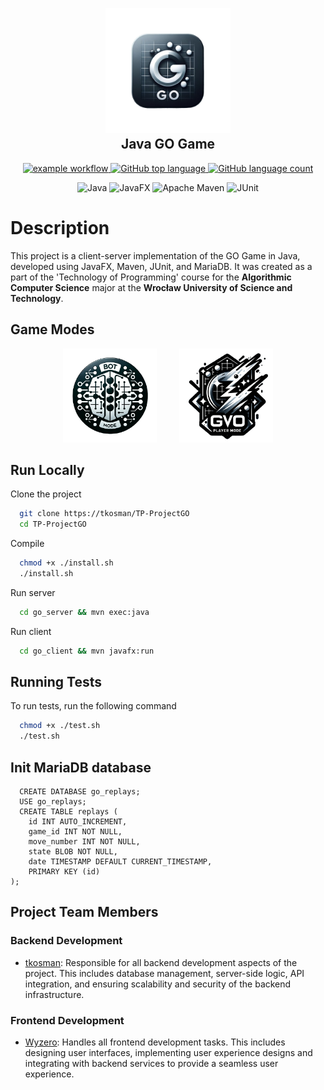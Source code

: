 <h2 align="center">
  <br>
 <img src="go_client/src/main/resources/com/go_game/client/logo.png" alt="Logo" width="200">
  <br>
  Java GO Game
  <br>
</h2>

<div align="center">
  
  <a href=""> ![example workflow](https://github.com/tkosman/TP-ProjectGO/actions/workflows/CI.yml/badge.svg?branch=main) </a>
  <a href=""> ![GitHub top language](https://img.shields.io/github/languages/top/tkosman/TP-ProjectGO) </a>
  <a href=""> ![GitHub language count](https://img.shields.io/github/languages/count/tkosman/TP-ProjectGO) </a>
  
</div>

<div align="center">

  ![Java](https://img.shields.io/badge/_-Java-B07219.svg?style=for-the-badge)
  ![JavaFX](https://img.shields.io/badge/_-JavaFX-C0724.svg?style=for-the-badge)
  ![Apache Maven](https://img.shields.io/badge/Maven-C71A36?style=for-the-badge&logo=Apache%20Maven&logoColor=white)
  ![JUnit](https://img.shields.io/badge/_-JUnit-C2923.svg?style=for-the-badge)


</div>

# Description

This project is a client-server implementation of the GO Game in Java, developed using JavaFX, Maven, JUnit, and MariaDB. It was created as a part of the 'Technology of Programming' course for the **Algorithmic Computer Science** major at the **Wrocław University of Science and Technology**.

## Game Modes

<p align="center">
  <img src="go_client/src/main/resources/com/go_game/client/bot.png" alt="Bot Mode" width="150"/>
  &nbsp; &nbsp; &nbsp; &nbsp;
  <img src="go_client/src/main/resources/com/go_game/client/pvp.png" alt="Multiplayer Mode" width="150"/>
</p>



## Run Locally

Clone the project

```bash
  git clone https://tkosman/TP-ProjectGO
  cd TP-ProjectGO
```

Compile 

```bash
  chmod +x ./install.sh
  ./install.sh
```

Run server

```bash
  cd go_server && mvn exec:java
```

Run client

```bash
  cd go_client && mvn javafx:run
```


## Running Tests

To run tests, run the following command

```bash
  chmod +x ./test.sh
  ./test.sh
```

## Init MariaDB database
```mysql
  CREATE DATABASE go_replays;
  USE go_replays;
  CREATE TABLE replays (
    id INT AUTO_INCREMENT,
    game_id INT NOT NULL,
    move_number INT NOT NULL,
    state BLOB NOT NULL,
    date TIMESTAMP DEFAULT CURRENT_TIMESTAMP,
    PRIMARY KEY (id)
);
```

## Project Team Members

### Backend Development
- <a href="https://github.com/tkosman">tkosman</a>: Responsible for all backend development aspects of the project. This includes database management, server-side logic, API integration, and ensuring scalability and security of the backend infrastructure.

### Frontend Development
- <a href="https://github.com/wyz3r0">Wyzero</a>: Handles all frontend development tasks. This includes designing user interfaces, implementing user experience designs and integrating with backend services to provide a seamless user experience.

